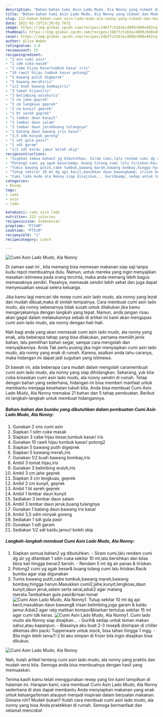 ```yaml
---
description: "Bahan-bahan Cumi Asin Lado Mudo, Ala Nonny yang nikmat dan Mudah Dibuat"
title: "Bahan-bahan Cumi Asin Lado Mudo, Ala Nonny yang nikmat dan Mudah Dibuat"
slug: 112-bahan-bahan-cumi-asin-lado-mudo-ala-nonny-yang-nikmat-dan-mudah-dibuat
date: 2021-02-15T13:39:03.767Z
image: https://img-global.cpcdn.com/recipes/24bffc5183acd009/680x482cq70/cumi-asin-lado-mudo-ala-nonny-foto-resep-utama.jpg
thumbnail: https://img-global.cpcdn.com/recipes/24bffc5183acd009/680x482cq70/cumi-asin-lado-mudo-ala-nonny-foto-resep-utama.jpg
cover: https://img-global.cpcdn.com/recipes/24bffc5183acd009/680x482cq70/cumi-asin-lado-mudo-ala-nonny-foto-resep-utama.jpg
author: Alice Weber
ratingvalue: 3.8
reviewcount: 15
recipeingredient:
- "2 ons cumi asin"
- "1 sdm cuka masak"
- "3 cabe hijau besartumbuk kasar iris"
- "10 rawit hijau tumbuk kasar potong2"
- "5 bawang putih digeprek"
- "5 bawang merahiris"
- "1/2 buah bawang bombayiris"
- "3 tomat hijauiris"
- "3 belimbing wuluhiris"
- "3 cm jahe geprek"
- "3 cm lengkuas geprek"
- "2 cm kunyit geprek"
- "1 bt sereh geprek"
- "1 lembar daun kunyit"
- "3 lembar daun salam"
- "3 lembar daun jerukbuang tulangnya"
- "1 batang daun bawang iris kasar"
- "3,5 sdm minyak goreng"
- "1 sdt gula pasir"
- "1 sdt garam"
- "1/2 sdt kaldu jamur boleh skip"
recipeinstructions:
- "Siapkan semua bahan2 yg dibutuhkan. Siram cumi,lalu rendam cumi dg air yg ditambah 1 sdm cuka sekitar 10 mt,lalu bersihkan dan bilas bbrp kali hingga benar2 bersih. Rendam 5 mt dg air panas &amp; tiriskan."
- "Potong2 cumi yg agak besar&amp; buang tulang cumi lalu tiriskan.Racik bumbu agar siap digunakan"
- "Tumis bawang putih,cabe tumbuk,bawang marah,bawang bombay,hingga harum.Masukkan cumi2,jahe,kunyit,lengkoas,daun kunyit,daun jeruk,salam serta serai,aduk2 agar matang merata.Tambahkan gula pasir&amp;irisan tomat"
- "Tutup sekitar 10 mt dg api kecil,masukkan daun bawang&amp; irisan belimbing,juga garam &amp; kaldu jamur.Aduk2 agar rata matikan kompor&amp;biarkan tertutup sekitar 15 mt agar cumi tdk keras."
- "Cumi lado mudo ala Nonny siap disajikan... Gurih&amp; sedap untuk teman makan sahur,atau kapanpun. Biasanya aku buat 2-3 resep&amp; disimpan di chiller dikemas dlm pack/ Tupperware untuk stock, bisa tahan hingga 1 mgg. Bila ingin lebih lama/1-2 bl aku simpan di frizer bila ingin disajikan bisa dikukus."
categories:
- Resep
tags:
- cumi
- asin
- lado

katakunci: cumi asin lado 
nutrition: 223 calories
recipecuisine: Indonesian
preptime: "PT24M"
cooktime: "PT51M"
recipeyield: "1"
recipecategory: Lunch

---
```



![Cumi Asin Lado Mudo, Ala Nonny](https://img-global.cpcdn.com/recipes/24bffc5183acd009/680x482cq70/cumi-asin-lado-mudo-ala-nonny-foto-resep-utama.jpg)

Di zaman  saat ini , kita memang bisa memesan makanan siap saji tanpa kudu repot membuatnya dulu. Namun, untuk mereka yang ingin menyajikan masakan istimewa pada orang tercinta, maka anda memang lebih bagus memasaknya sendiri. Pasalnya, memasak sendiri lebih sehat dan juga dapat menyesuaikan sesuai selera keluarga.

Jika kamu lagi mencari ide resep cumi asin lado mudo, ala nonny yang lezat dan mudah dibuat,maka di sinilah tempatnya. Cara membuat cumi asin lado mudo, ala nonny  sebenarnya tidak susah untuk dilakukan jika kamu mengerjakannya dengan langkah yang tepat. Namun, anda jangan risau akan gagal dalam melakukannya 
sebab di artikel ini kami akan mengupas cumi asin lado mudo, ala nonny dengan hati-hati.  



Nah bagi anda yang akan memasak cumi asin lado mudo, ala nonny yang enak, ada beberapa tahap yang bisa dilakukan, pertama memilih jenis bahan, lalu pemilihan bahan segar, sampai cara mengolah dan menyajikannya. Anda Tak perlu pusing jika ingin menyiapkan cumi asin lado mudo, ala nonny yang enak di rumah. Karena, asalkan anda  tahu caranya, maka hidangan ini dapat jadi suguhan yang istimewa.

Di bawah ini, ada beberapa cara mudah dalam mengolah caramembuat cumi asin lado mudo, ala nonny yang siap dihidangkan. Sekarang, yuk kita coba kreasikan cumi asin lado mudo, ala nonny sendiri di rumah. Tetap dengan bahan yang sederhana, hidangan ini bisa memberi manfaat untuk membantu menjaga kesehatan tubuh kita. Anda bisa membuat Cumi Asin Lado Mudo, Ala Nonny memakai 21 bahan dan 5 tahap pembuatan. Berikut ini langkah-langkah untuk membuat hidangannya.

<!--inarticleads1-->

##### Bahan-bahan dan bumbu yang dibutuhkan dalam pembuatan Cumi Asin Lado Mudo, Ala Nonny:

1. Gunakan 2 ons cumi asin
1. Siapkan 1 sdm cuka masak
1. Siapkan 3 cabe hijau besar,tumbuk kasar/ iris
1. Gunakan 10 rawit hijau tumbuk kasar/ potong2
1. Siapkan 5 bawang putih digeprek
1. Siapkan 5 bawang merah,iris
1. Gunakan 1/2 buah bawang bombay,iris
1. Ambil 3 tomat hijau,iris
1. Gunakan 3 belimbing wuluh,iris
1. Ambil 3 cm jahe geprek
1. Siapkan 3 cm lengkuas, geprek
1. Ambil 2 cm kunyit, geprek
1. Ambil 1 bt sereh geprek
1. Ambil 1 lembar daun kunyit
1. Sediakan 3 lembar daun salam
1. Ambil 3 lembar daun jeruk,buang tulangnya
1. Gunakan 1 batang daun bawang iris kasar
1. Ambil 3,5 sdm minyak goreng
1. Sediakan 1 sdt gula pasir
1. Gunakan 1 sdt garam
1. Sediakan 1/2 sdt kaldu jamur/ boleh skip




<!--inarticleads2-->

##### Langkah-langkah membuat Cumi Asin Lado Mudo, Ala Nonny:

1. Siapkan semua bahan2 yg dibutuhkan. - Siram cumi,lalu rendam cumi dg air yg ditambah 1 sdm cuka sekitar 10 mt,lalu bersihkan dan bilas bbrp kali hingga benar2 bersih. - Rendam 5 mt dg air panas &amp; tiriskan.
1. Potong2 cumi yg agak besar&amp; buang tulang cumi lalu tiriskan.Racik bumbu agar siap digunakan
1. Tumis bawang putih,cabe tumbuk,bawang marah,bawang bombay,hingga harum.Masukkan cumi2,jahe,kunyit,lengkoas,daun kunyit,daun jeruk,salam serta serai,aduk2 agar matang merata.Tambahkan gula pasir&amp;irisan tomat
<img src="//assets-global.cpcdn.com/assets/icons/button_play-2c75c40dde080a61004c1f40b05d8f140eaff45d7e9e6481dc71c63d2e7c4909.png" alt="Cumi Asin Lado Mudo, Ala Nonny">1. Tutup sekitar 10 mt dg api kecil,masukkan daun bawang&amp; irisan belimbing,juga garam &amp; kaldu jamur.Aduk2 agar rata matikan kompor&amp;biarkan tertutup sekitar 15 mt agar cumi tdk keras.
<img src="//assets-global.cpcdn.com/assets/icons/button_play-2c75c40dde080a61004c1f40b05d8f140eaff45d7e9e6481dc71c63d2e7c4909.png" alt="Cumi Asin Lado Mudo, Ala Nonny">1. Cumi lado mudo ala Nonny siap disajikan... - Gurih&amp; sedap untuk teman makan sahur,atau kapanpun. - Biasanya aku buat 2-3 resep&amp; disimpan di chiller dikemas dlm pack/ Tupperware untuk stock, bisa tahan hingga 1 mgg. - Bila ingin lebih lama/1-2 bl aku simpan di frizer bila ingin disajikan bisa dikukus.
<img src="//assets-global.cpcdn.com/assets/icons/button_play-2c75c40dde080a61004c1f40b05d8f140eaff45d7e9e6481dc71c63d2e7c4909.png" alt="Cumi Asin Lado Mudo, Ala Nonny">



Nah, itulah artikel tentang  cumi asin lado mudo, ala nonny  yang praktis dan mudah versi kita. Semoga anda bisa membuatnya dengan hasil yang memuaskan. 

Terima kasih kamu telah menggunakan resep yang tim kami tampilkan di halaman ini. Harapan kami, cara membuat  Cumi Asin Lado Mudo, Ala Nonny sederhana di atas dapat membantu Anda menyiapkan makanan yang enak untuk keluarga/teman ataupun menjadi inspirasi dalam berjualan makanan. Gimana nih? Mudah bukan? Itulah cara membuat cumi asin lado mudo, ala nonny yang bisa Anda praktikkan di rumah. Semoga bermanfaat dan selamat mencoba!

